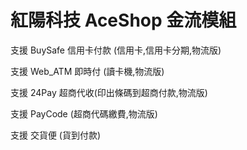 # 紅陽科技 AceShop 金流模組


支援 BuySafe 信用卡付款 (信用卡,信用卡分期,物流版)

支援 Web_ATM 即時付 (讀卡機,物流版)

支援 24Pay 超商代收(印出條碼到超商付款,物流版)

支援 PayCode (超商代碼繳費,物流版)

支援 交貨便 (貨到付款)
